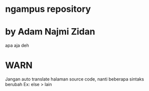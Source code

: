 # ngampus repository
# by Adam Najmi Zidan
apa aja deh 

# WARN
Jangan auto translate halaman source code, nanti beberapa sintaks berubah
Ex: else > lain
